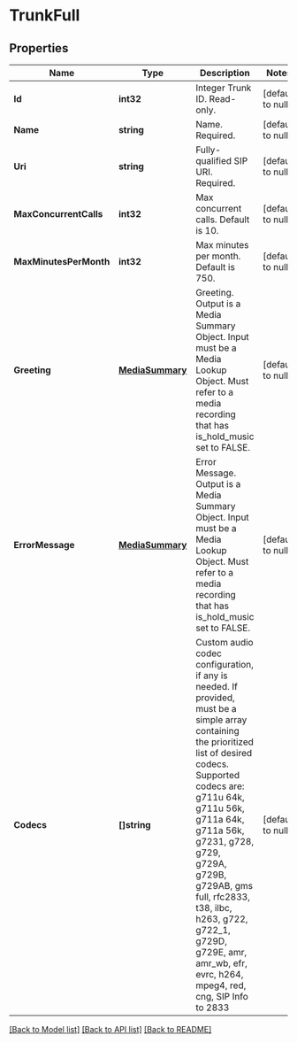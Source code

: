 # TrunkFull

## Properties
Name | Type | Description | Notes
------------ | ------------- | ------------- | -------------
**Id** | **int32** | Integer Trunk ID. Read-only. | [default to null]
**Name** | **string** | Name. Required. | [default to null]
**Uri** | **string** | Fully-qualified SIP URI. Required. | [default to null]
**MaxConcurrentCalls** | **int32** | Max concurrent calls. Default is 10. | [default to null]
**MaxMinutesPerMonth** | **int32** | Max minutes per month. Default is 750. | [default to null]
**Greeting** | [**MediaSummary**](MediaSummary.md) | Greeting. Output is a Media Summary Object. Input must be a Media Lookup Object. Must refer to a media recording that has is_hold_music set to FALSE. | [default to null]
**ErrorMessage** | [**MediaSummary**](MediaSummary.md) | Error Message. Output is a Media Summary Object. Input must be a Media Lookup Object. Must refer to a media recording that has is_hold_music set to FALSE. | [default to null]
**Codecs** | **[]string** | Custom audio codec configuration, if any is needed. If provided, must be a simple array containing the prioritized list of desired codecs. Supported codecs are: g711u 64k, g711u 56k, g711a 64k, g711a 56k, g7231, g728, g729, g729A, g729B, g729AB, gms full, rfc2833, t38, ilbc, h263, g722, g722_1, g729D, g729E, amr, amr_wb, efr, evrc, h264, mpeg4, red, cng, SIP Info to 2833 | [default to null]

[[Back to Model list]](../README.md#documentation-for-models) [[Back to API list]](../README.md#documentation-for-api-endpoints) [[Back to README]](../README.md)


